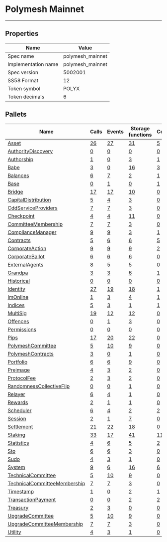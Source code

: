 # Polymesh Mainnet

---------

## Properties
| Name | Value |
| -------- | -------- |
| Spec name     | polymesh_mainnet     |
| Implementation name     | polymesh_mainnet     |
| Spec version     | 5002001     |
| SS58 Format     | 12     |
| Token symbol      | POLYX     |
| Token decimals      | 6     |

## Pallets
| Name | Calls | Events | Storage functions | Constants | Errors |
| -------- | -------- | -------- | -------- | -------- | -------- |
| [Asset](asset.md) | [26](asset.md#calls) | [27](asset.md#events) | [31](asset.md#storage-functions) | [5](asset.md#constants) | [34](asset.md#errors) |
| [AuthorityDiscovery](authoritydiscovery.md) | [0](authoritydiscovery.md#calls) | [0](authoritydiscovery.md#events) | [0](authoritydiscovery.md#storage-functions) | [0](authoritydiscovery.md#constants) | [0](authoritydiscovery.md#errors) |
| [Authorship](authorship.md) | [1](authorship.md#calls) | [0](authorship.md#events) | [3](authorship.md#storage-functions) | [1](authorship.md#constants) | [7](authorship.md#errors) |
| [Babe](babe.md) | [3](babe.md#calls) | [0](babe.md#events) | [16](babe.md#storage-functions) | [3](babe.md#constants) | [3](babe.md#errors) |
| [Balances](balances.md) | [6](balances.md#calls) | [7](balances.md#events) | [2](balances.md#storage-functions) | [1](balances.md#constants) | [5](balances.md#errors) |
| [Base](base.md) | [0](base.md#calls) | [1](base.md#events) | [0](base.md#storage-functions) | [1](base.md#constants) | [2](base.md#errors) |
| [Bridge](bridge.md) | [17](bridge.md#calls) | [17](bridge.md#events) | [10](bridge.md#storage-functions) | [0](bridge.md#constants) | [13](bridge.md#errors) |
| [CapitalDistribution](capitaldistribution.md) | [5](capitaldistribution.md#calls) | [4](capitaldistribution.md#events) | [3](capitaldistribution.md#storage-functions) | [0](capitaldistribution.md#constants) | [15](capitaldistribution.md#errors) |
| [CddServiceProviders](cddserviceproviders.md) | [7](cddserviceproviders.md#calls) | [7](cddserviceproviders.md#events) | [3](cddserviceproviders.md#storage-functions) | [0](cddserviceproviders.md#constants) | [7](cddserviceproviders.md#errors) |
| [Checkpoint](checkpoint.md) | [4](checkpoint.md#calls) | [4](checkpoint.md#events) | [11](checkpoint.md#storage-functions) | [0](checkpoint.md#constants) | [5](checkpoint.md#errors) |
| [CommitteeMembership](committeemembership.md) | [7](committeemembership.md#calls) | [7](committeemembership.md#events) | [3](committeemembership.md#storage-functions) | [0](committeemembership.md#constants) | [7](committeemembership.md#errors) |
| [ComplianceManager](compliancemanager.md) | [9](compliancemanager.md#calls) | [9](compliancemanager.md#events) | [3](compliancemanager.md#storage-functions) | [1](compliancemanager.md#constants) | [6](compliancemanager.md#errors) |
| [Contracts](contracts.md) | [5](contracts.md#calls) | [6](contracts.md#events) | [6](contracts.md#storage-functions) | [5](contracts.md#constants) | [29](contracts.md#errors) |
| [CorporateAction](corporateaction.md) | [9](corporateaction.md#calls) | [9](corporateaction.md#events) | [9](corporateaction.md#storage-functions) | [2](corporateaction.md#constants) | [12](corporateaction.md#errors) |
| [CorporateBallot](corporateballot.md) | [6](corporateballot.md#calls) | [6](corporateballot.md#events) | [6](corporateballot.md#storage-functions) | [0](corporateballot.md#constants) | [14](corporateballot.md#errors) |
| [ExternalAgents](externalagents.md) | [8](externalagents.md#calls) | [5](externalagents.md#events) | [5](externalagents.md#storage-functions) | [0](externalagents.md#constants) | [6](externalagents.md#errors) |
| [Grandpa](grandpa.md) | [3](grandpa.md#calls) | [3](grandpa.md#events) | [6](grandpa.md#storage-functions) | [1](grandpa.md#constants) | [7](grandpa.md#errors) |
| [Historical](historical.md) | [0](historical.md#calls) | [0](historical.md#events) | [0](historical.md#storage-functions) | [0](historical.md#constants) | [0](historical.md#errors) |
| [Identity](identity.md) | [27](identity.md#calls) | [19](identity.md#events) | [18](identity.md#storage-functions) | [1](identity.md#constants) | [36](identity.md#errors) |
| [ImOnline](imonline.md) | [1](imonline.md#calls) | [3](imonline.md#events) | [4](imonline.md#storage-functions) | [1](imonline.md#constants) | [2](imonline.md#errors) |
| [Indices](indices.md) | [5](indices.md#calls) | [3](indices.md#events) | [1](indices.md#storage-functions) | [1](indices.md#constants) | [5](indices.md#errors) |
| [MultiSig](multisig.md) | [19](multisig.md#calls) | [12](multisig.md#events) | [12](multisig.md#storage-functions) | [0](multisig.md#constants) | [25](multisig.md#errors) |
| [Offences](offences.md) | [0](offences.md#calls) | [1](offences.md#events) | [3](offences.md#storage-functions) | [0](offences.md#constants) | [0](offences.md#errors) |
| [Permissions](permissions.md) | [0](permissions.md#calls) | [0](permissions.md#events) | [0](permissions.md#storage-functions) | [0](permissions.md#constants) | [1](permissions.md#errors) |
| [Pips](pips.md) | [17](pips.md#calls) | [20](pips.md#events) | [22](pips.md#storage-functions) | [0](pips.md#constants) | [18](pips.md#errors) |
| [PolymeshCommittee](polymeshcommittee.md) | [5](polymeshcommittee.md#calls) | [10](polymeshcommittee.md#events) | [9](polymeshcommittee.md#storage-functions) | [0](polymeshcommittee.md#constants) | [9](polymeshcommittee.md#errors) |
| [PolymeshContracts](polymeshcontracts.md) | [3](polymeshcontracts.md#calls) | [0](polymeshcontracts.md#events) | [1](polymeshcontracts.md#storage-functions) | [0](polymeshcontracts.md#constants) | [8](polymeshcontracts.md#errors) |
| [Portfolio](portfolio.md) | [6](portfolio.md#calls) | [6](portfolio.md#events) | [9](portfolio.md#storage-functions) | [0](portfolio.md#constants) | [10](portfolio.md#errors) |
| [Preimage](preimage.md) | [4](preimage.md#calls) | [3](preimage.md#events) | [2](preimage.md#storage-functions) | [0](preimage.md#constants) | [6](preimage.md#errors) |
| [ProtocolFee](protocolfee.md) | [2](protocolfee.md#calls) | [3](protocolfee.md#events) | [2](protocolfee.md#storage-functions) | [0](protocolfee.md#constants) | [3](protocolfee.md#errors) |
| [RandomnessCollectiveFlip](randomnesscollectiveflip.md) | [0](randomnesscollectiveflip.md#calls) | [0](randomnesscollectiveflip.md#events) | [1](randomnesscollectiveflip.md#storage-functions) | [0](randomnesscollectiveflip.md#constants) | [0](randomnesscollectiveflip.md#errors) |
| [Relayer](relayer.md) | [6](relayer.md#calls) | [4](relayer.md#events) | [1](relayer.md#storage-functions) | [0](relayer.md#constants) | [7](relayer.md#errors) |
| [Rewards](rewards.md) | [2](rewards.md#calls) | [1](rewards.md#events) | [1](rewards.md#storage-functions) | [0](rewards.md#constants) | [4](rewards.md#errors) |
| [Scheduler](scheduler.md) | [6](scheduler.md#calls) | [4](scheduler.md#events) | [2](scheduler.md#storage-functions) | [2](scheduler.md#constants) | [4](scheduler.md#errors) |
| [Session](session.md) | [2](session.md#calls) | [1](session.md#events) | [7](session.md#storage-functions) | [0](session.md#constants) | [5](session.md#errors) |
| [Settlement](settlement.md) | [21](settlement.md#calls) | [22](settlement.md#events) | [18](settlement.md#storage-functions) | [0](settlement.md#constants) | [30](settlement.md#errors) |
| [Staking](staking.md) | [33](staking.md#calls) | [17](staking.md#events) | [41](staking.md#storage-functions) | [11](staking.md#constants) | [43](staking.md#errors) |
| [Statistics](statistics.md) | [4](statistics.md#calls) | [6](statistics.md#events) | [5](statistics.md#storage-functions) | [2](statistics.md#constants) | [6](statistics.md#errors) |
| [Sto](sto.md) | [6](sto.md#calls) | [6](sto.md#events) | [3](sto.md#storage-functions) | [0](sto.md#constants) | [12](sto.md#errors) |
| [Sudo](sudo.md) | [4](sudo.md#calls) | [3](sudo.md#events) | [1](sudo.md#storage-functions) | [0](sudo.md#constants) | [1](sudo.md#errors) |
| [System](system.md) | [9](system.md#calls) | [6](system.md#events) | [16](system.md#storage-functions) | [6](system.md#constants) | [6](system.md#errors) |
| [TechnicalCommittee](technicalcommittee.md) | [5](technicalcommittee.md#calls) | [10](technicalcommittee.md#events) | [9](technicalcommittee.md#storage-functions) | [0](technicalcommittee.md#constants) | [9](technicalcommittee.md#errors) |
| [TechnicalCommitteeMembership](technicalcommitteemembership.md) | [7](technicalcommitteemembership.md#calls) | [7](technicalcommitteemembership.md#events) | [3](technicalcommitteemembership.md#storage-functions) | [0](technicalcommitteemembership.md#constants) | [7](technicalcommitteemembership.md#errors) |
| [Timestamp](timestamp.md) | [1](timestamp.md#calls) | [0](timestamp.md#events) | [2](timestamp.md#storage-functions) | [1](timestamp.md#constants) | [0](timestamp.md#errors) |
| [TransactionPayment](transactionpayment.md) | [0](transactionpayment.md#calls) | [0](transactionpayment.md#events) | [2](transactionpayment.md#storage-functions) | [2](transactionpayment.md#constants) | [0](transactionpayment.md#errors) |
| [Treasury](treasury.md) | [2](treasury.md#calls) | [3](treasury.md#events) | [0](treasury.md#storage-functions) | [0](treasury.md#constants) | [2](treasury.md#errors) |
| [UpgradeCommittee](upgradecommittee.md) | [5](upgradecommittee.md#calls) | [10](upgradecommittee.md#events) | [9](upgradecommittee.md#storage-functions) | [0](upgradecommittee.md#constants) | [9](upgradecommittee.md#errors) |
| [UpgradeCommitteeMembership](upgradecommitteemembership.md) | [7](upgradecommitteemembership.md#calls) | [7](upgradecommitteemembership.md#events) | [3](upgradecommitteemembership.md#storage-functions) | [0](upgradecommitteemembership.md#constants) | [7](upgradecommitteemembership.md#errors) |
| [Utility](utility.md) | [4](utility.md#calls) | [3](utility.md#events) | [1](utility.md#storage-functions) | [0](utility.md#constants) | [3](utility.md#errors) |